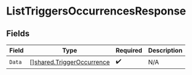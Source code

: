 # ListTriggersOccurrencesResponse


## Fields

| Field                                                                         | Type                                                                          | Required                                                                      | Description                                                                   |
| ----------------------------------------------------------------------------- | ----------------------------------------------------------------------------- | ----------------------------------------------------------------------------- | ----------------------------------------------------------------------------- |
| `Data`                                                                        | [][shared.TriggerOccurrence](../../../pkg/models/shared/triggeroccurrence.md) | :heavy_check_mark:                                                            | N/A                                                                           |